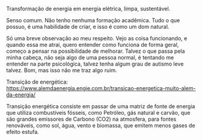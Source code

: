 
Transformação de energia em energia elétrica, limpa, sustentável. 

Senso comum.
Não tenho nenhuma formação acadêmica.
Tudo o que possuo, é uma habilidade de criar, e isso é como um dom natural. 

Só uma breve observação ao meu respeito. 
Vejo as coisa funcionando, e quando essa me atrai, quero entender como funciona de forma geral, começo a pensar na possibilidade de melhorar. 
Talvez o que passa pela minha cabeça, não seja algo de uma pessoa normal, é tentando me entender na parte psicológica, talvez tenha algum grau de autismo leve talvez. 
Bom, mas isso não me traz algo ruim. 

Transição de energética: 
https://www.alemdaenergia.engie.com.br/transicao-energetica-muito-alem-da-energia/

Transição energética consiste em passar de uma matriz de fonte de energia que utiliza combustíveis fósseis, como Petróleo, gás natural e carvão, que são grandes emissores de Carbono (CO2) na atmosfera, para fontes renováveis, como sol, água, vento e biomassa, que emitem menos gases de efeito estufa.


